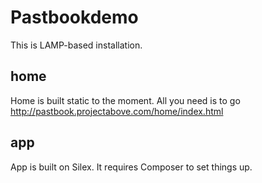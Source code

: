 # Pastbookdemo

This is LAMP-based installation.

## home
Home is built static to the moment.
All you need is to go http://pastbook.projectabove.com/home/index.html

## app
App is built on Silex.
It requires Composer to set things up.
